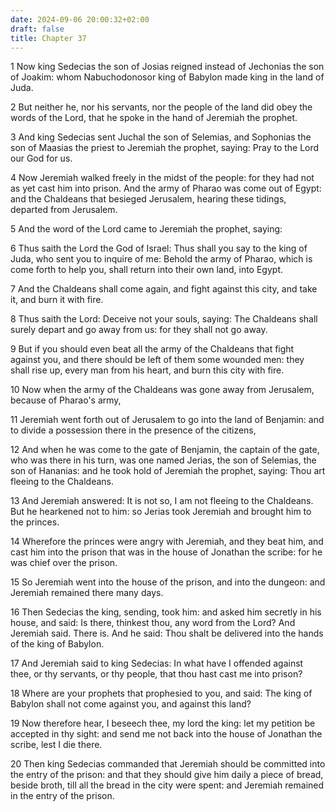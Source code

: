 ```yaml
---
date: 2024-09-06 20:00:32+02:00
draft: false
title: Chapter 37
---
```




1 Now king Sedecias the son of Josias reigned instead of Jechonias the son of Joakim: whom Nabuchodonosor king of Babylon made king in the land of Juda.

2 But neither he, nor his servants, nor the people of the land did obey the words of the Lord, that he spoke in the hand of Jeremiah the prophet.

3 And king Sedecias sent Juchal the son of Selemias, and Sophonias the son of Maasias the priest to Jeremiah the prophet, saying: Pray to the Lord our God for us.

4 Now Jeremiah walked freely in the midst of the people: for they had not as yet cast him into prison. And the army of Pharao was come out of Egypt: and the Chaldeans that besieged Jerusalem, hearing these tidings, departed from Jerusalem.

5 And the word of the Lord came to Jeremiah the prophet, saying:

6 Thus saith the Lord the God of Israel: Thus shall you say to the king of Juda, who sent you to inquire of me: Behold the army of Pharao, which is come forth to help you, shall return into their own land, into Egypt.

7 And the Chaldeans shall come again, and fight against this city, and take it, and burn it with fire.

8 Thus saith the Lord: Deceive not your souls, saying: The Chaldeans shall surely depart and go away from us: for they shall not go away.

9 But if you should even beat all the army of the Chaldeans that fight against you, and there should be left of them some wounded men: they shall rise up, every man from his heart, and burn this city with fire.

10 Now when the army of the Chaldeans was gone away from Jerusalem, because of Pharao's army,

11 Jeremiah went forth out of Jerusalem to go into the land of Benjamin: and to divide a possession there in the presence of the citizens,

12 And when he was come to the gate of Benjamin, the captain of the gate, who was there in his turn, was one named Jerias, the son of Selemias, the son of Hananias: and he took hold of Jeremiah the prophet, saying: Thou art fleeing to the Chaldeans.

13 And Jeremiah answered: It is not so, I am not fleeing to the Chaldeans. But he hearkened not to him: so Jerias took Jeremiah and brought him to the princes.

14 Wherefore the princes were angry with Jeremiah, and they beat him, and cast him into the prison that was in the house of Jonathan the scribe: for he was chief over the prison.

15 So Jeremiah went into the house of the prison, and into the dungeon: and Jeremiah remained there many days.

16 Then Sedecias the king, sending, took him: and asked him secretly in his house, and said: Is there, thinkest thou, any word from the Lord? And Jeremiah said. There is. And he said: Thou shalt be delivered into the hands of the king of Babylon.

17 And Jeremiah said to king Sedecias: In what have I offended against thee, or thy servants, or thy people, that thou hast cast me into prison?

18 Where are your prophets that prophesied to you, and said: The king of Babylon shall not come against you, and against this land?

19 Now therefore hear, I beseech thee, my lord the king: let my petition be accepted in thy sight: and send me not back into the house of Jonathan the scribe, lest I die there.

20 Then king Sedecias commanded that Jeremiah should be committed into the entry of the prison: and that they should give him daily a piece of bread, beside broth, till all the bread in the city were spent: and Jeremiah remained in the entry of the prison.

